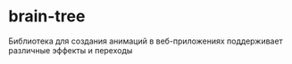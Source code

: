 # brain-tree
Библиотека для создания анимаций в веб-приложениях поддерживает различные эффекты и переходы
